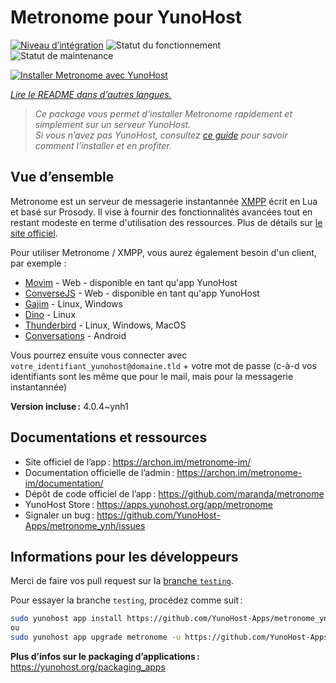 <!--
Nota bene : ce README est automatiquement généré par <https://github.com/YunoHost/apps/tree/master/tools/readme_generator>
Il NE doit PAS être modifié à la main.
-->

# Metronome pour YunoHost

[![Niveau d’intégration](https://apps.yunohost.org/badge/integration/metronome)](https://ci-apps.yunohost.org/ci/apps/metronome/)
![Statut du fonctionnement](https://apps.yunohost.org/badge/state/metronome)
![Statut de maintenance](https://apps.yunohost.org/badge/maintained/metronome)

[![Installer Metronome avec YunoHost](https://install-app.yunohost.org/install-with-yunohost.svg)](https://install-app.yunohost.org/?app=metronome)

*[Lire le README dans d'autres langues.](./ALL_README.md)*

> *Ce package vous permet d’installer Metronome rapidement et simplement sur un serveur YunoHost.*  
> *Si vous n’avez pas YunoHost, consultez [ce guide](https://yunohost.org/install) pour savoir comment l’installer et en profiter.*

## Vue d’ensemble

Metronome est un serveur de messagerie instantannée [XMPP](https://fr.wikipedia.org/wiki/XMPP) écrit en Lua et basé sur Prosody. Il vise à fournir des fonctionnalités avancées tout en restant modeste en terme d'utilisation des ressources. Plus de détails sur [le site officiel](https://archon.im/metronome-im/).

Pour utiliser Metronome / XMPP, vous aurez également besoin d'un client, par exemple :

- [Movim](https://movim.eu) - Web - disponible en tant qu'app YunoHost
- [ConverseJS](https://conversejs.org) - Web - disponible en tant qu'app YunoHost
- [Gajim](https://gajim.org/) - Linux, Windows
- [Dino](https://dino.im) - Linux
- [Thunderbird](https://www.thunderbird.net/fr/) - Linux, Windows, MacOS
- [Conversations](https://conversations.im/) - Android

Vous pourrez ensuite vous connecter avec `votre_identifiant_yunohost@domaine.tld` + votre mot de passe (c-à-d vos identifiants sont les même que pour le mail, mais pour la messagerie instantannée)


**Version incluse :** 4.0.4~ynh1
## Documentations et ressources

- Site officiel de l’app : <https://archon.im/metronome-im/>
- Documentation officielle de l’admin : <https://archon.im/metronome-im/documentation/>
- Dépôt de code officiel de l’app : <https://github.com/maranda/metronome>
- YunoHost Store : <https://apps.yunohost.org/app/metronome>
- Signaler un bug : <https://github.com/YunoHost-Apps/metronome_ynh/issues>

## Informations pour les développeurs

Merci de faire vos pull request sur la [branche `testing`](https://github.com/YunoHost-Apps/metronome_ynh/tree/testing).

Pour essayer la branche `testing`, procédez comme suit :

```bash
sudo yunohost app install https://github.com/YunoHost-Apps/metronome_ynh/tree/testing --debug
ou
sudo yunohost app upgrade metronome -u https://github.com/YunoHost-Apps/metronome_ynh/tree/testing --debug
```

**Plus d’infos sur le packaging d’applications :** <https://yunohost.org/packaging_apps>
